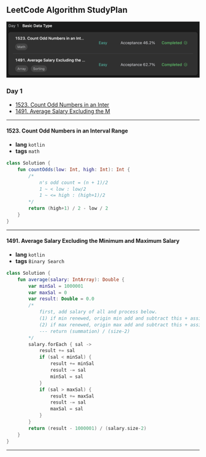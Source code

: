 ## LeetCode Algorithm StudyPlan

<img src="../../assets/leetcode_program_lv1_day1.png" alt="leetcode_programming_skills_level1_day1" style="zoom:50%;" />

### Day 1

- [1523. Count Odd Numbers in an Inter](https://leetcode.com/problems/count-odd-numbers-in-an-interval-range/?envType=study-plan&id=programming-skills-i)
- [1491. Average Salary Excluding the M](https://leetcode.com/problems/average-salary-excluding-the-minimum-and-maximum-salary/?envType=study-plan&id=programming-skills-i)

---

#### 1523. Count Odd Numbers in an Interval Range

- **lang**  `kotlin` 
- **tags**  `math`

```kotlin
class Solution {
    fun countOdds(low: Int, high: Int): Int {
        /*
            n's odd count = (n + 1)/2
            1 ~ < low : low/2
            1 ~ <= high : (high+1)/2
        */
        return (high+1) / 2 - low / 2
    }
}
```

---

#### 1491. Average Salary Excluding the Minimum and Maximum Salary

- **lang** `kotlin`
- **tags** `Binary Search`

```kotlin
class Solution {
    fun average(salary: IntArray): Double {
        var minSal = 1000001
        var maxSal = 0
        var result: Double = 0.0
        /*
            first, add salary of all and process below.
            (1) if min renewed, origin min add and subtract this + assign this to min
            (2) if max renewed, origin max add and subtract this + assign this to max
            --- return (summation) / (size-2)
        */
        salary.forEach { sal ->
            result += sal
            if (sal < minSal) {
                result += minSal
                result -= sal
                minSal = sal
            }
            if (sal > maxSal) {
                result += maxSal
                result -= sal
                maxSal = sal
            }
        }
        return (result - 1000001) / (salary.size-2)
    }
}
```

---

